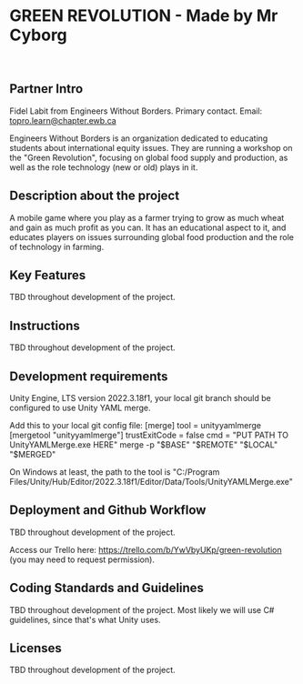 # GREEN REVOLUTION - Made by Mr Cyborg
​
## Partner Intro
Fidel Labit from Engineers Without Borders. Primary contact. Email: topro.learn@chapter.ewb.ca

Engineers Without Borders is an organization dedicated to educating students about international equity issues. They are running a workshop on the "Green Revolution", focusing on global food supply and production, as well as the role technology (new or old) plays in it.

## Description about the project
A mobile game where you play as a farmer trying to grow as much wheat and gain as much profit as you can. It has an educational aspect to it, and educates players on issues surrounding global food production and the role of technology in farming.
​
## Key Features
TBD throughout development of the project.
​
## Instructions
TBD throughout development of the project.
 
## Development requirements
Unity Engine, LTS version 2022.3.18f1, your local git branch should be configured to use Unity YAML merge.

Add this to your local git config file:
[merge]
    tool = unityyamlmerge
[mergetool "unityyamlmerge"]
    trustExitCode = false
    cmd = "PUT PATH TO UnityYAMLMerge.exe HERE" merge -p "$BASE" "$REMOTE" "$LOCAL" "$MERGED"

On Windows at least, the path to the tool is "C:/Program Files/Unity/Hub/Editor/2022.3.18f1/Editor/Data/Tools/UnityYAMLMerge.exe"
 
## Deployment and Github Workflow
​TBD throughout development of the project.

Access our Trello here: https://trello.com/b/YwVbyUKp/green-revolution  (you may need to request permission).

 ## Coding Standards and Guidelines
TBD throughout development of the project. Most likely we will use C# guidelines, since that's what Unity uses.
​
 ## Licenses 
TBD throughout development of the project.
